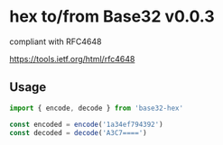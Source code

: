 # hex to/from Base32 v0.0.3

compliant with RFC4648

https://tools.ietf.org/html/rfc4648

## Usage

```js
import { encode, decode } from 'base32-hex'

const encoded = encode('1a34ef794392')
const decoded = decode('A3C7====')
```
